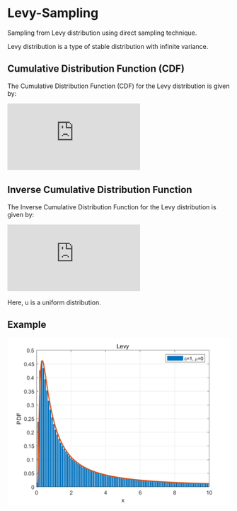 # Levy-Sampling

Sampling from Levy distribution using direct sampling technique.

Levy distribution is a type of stable distribution with infinite variance.

## Cumulative Distribution Function (CDF)

The Cumulative Distribution Function (CDF) for the Levy distribution is given by:

![CDF](https://latex.codecogs.com/svg.latex?%5Ctext%7BCDF%7D%20%3D%20%5Ctext%7Berfc%7D%5Cleft(%5Csqrt%7B%5Cfrac%7Bc%7D%7B2(x-%5Cmu)%7D%7D%5Cright))

## Inverse Cumulative Distribution Function

The Inverse Cumulative Distribution Function for the Levy distribution is given by:

![Inverse CDF](https://latex.codecogs.com/svg.latex?%5Ctext%7BCDF%7D%5E%7B-1%7D%28u%29%20%3D%20%5Cfrac%7Bc%7D%7B2%5Cleft(%5Ctext%7Berfcinv%7D%28u%29%5Cright)%5E2%7D%20&plus;%20%5Cmu)

Here, u is a uniform distribution.

## Example

![Levy](https://github.com/SekaiGao/Levy-Sampling/blob/main/levy.png)
